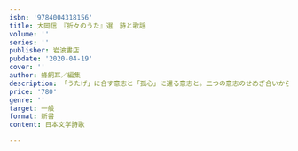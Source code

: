 ```yaml
---
isbn: '9784004318156'
title: 大岡信　『折々のうた』選　詩と歌謡
volume: ''
series: ''
publisher: 岩波書店
pubdate: '2020-04-19'
cover: ''
author: 蜂飼耳／編集
description: 「うたげ」に合す意志と「孤心」に還る意志と。二つの意志のせめぎ合いから生まれる豊穣なる詩歌の世界。
price: '780'
genre: ''
target: 一般
format: 新書
content: 日本文学詩歌

---
```

